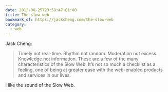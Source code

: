 ```yaml
---
date: 2012-06-25T23:58:47+01:00
title: The slow web
bookmark_of: https://jackcheng.com/the-slow-web
category:
  - web
---
```


Jack Cheng:

> Timely not real-time. Rhythm not random. Moderation not excess. Knowledge not information. These are a few of the many characteristics of the Slow Web. It’s not so much a checklist as a feeling, one of being at greater ease with the web-enabled products and services in our lives.

I like the sound of the Slow Web.
